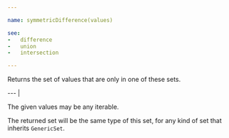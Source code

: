 ```yaml
---

name: symmetricDifference(values)

see:
-   difference
-   union
-   intersection

---
```


Returns the set of values that are only in one of these sets.

--- |

The given values may be any iterable.

The returned set will be the same type of this set, for any kind of set that
inherits `GenericSet`.

